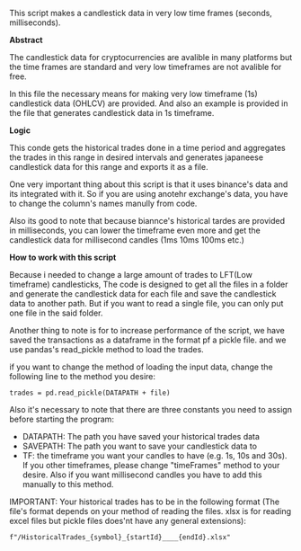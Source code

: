 This script makes a candlestick data in very low time frames (seconds, milliseconds).


**Abstract**

The candlestick data for cryptocurrencies are avalible in many platforms but the time frames are standard and very low timeframes are not avalible for free.

In this file the necessary means for making very low timeframe (1s) candlestick data (OHLCV) are provided. And also an example is provided in the file that generates candlestick data in 1s timeframe.



**Logic**

This conde gets the historical trades done in a time period and aggregates the trades in this range in desired intervals and generates japaneese candlestick data for this range and exports it as  a file.

One very important thing about this script is that it uses binance's data and its integrated with it. So if you are using anotehr exchange's data, you have to change the column's names manully from code.

Also its good to note that because biannce's historical tardes are provided in milliseconds, you can lower the timeframe even more and get the candlestick data for millisecond candles (1ms 10ms 100ms etc.)


**How to work with this script**

Because i needed to change a large amount of trades to LFT(Low timeframe) candlesticks, The code is designed to get all the files in a folder and generate the candlestick data for each file and save the candlestick data to another path. But if you want to read a single file, you can only put one file in the said folder.

Another thing to note is for to increase performance of the script, we have saved the transactions as a dataframe in the format pf a pickle file. and we use pandas's read_pickle method to load the trades.

 if you want to change the method of loading the input data, change the following line to the method you desire:
 

    trades = pd.read_pickle(DATAPATH + file)

 Also it's necessary to note that there are three constants you need to assign before starting the program:
  

 - DATAPATH: The path you have saved your historical trades data
 - SAVEPATH: The path you want to save your candlestick data to
 - TF: the timeframe you want your candles to have (e.g. 1s, 10s and 30s). If you other timeframes, please change "timeFrames" method to your desire. Also if you want millisecond candles you have to add this manually to this method.

IMPORTANT: Your historical trades has to be in the following format (The file's format depends on your method of reading the files. xlsx is for reading excel files but pickle files does'nt have any general extensions):

    f"/HistoricalTrades_{symbol}_{startId}____{endId}.xlsx"


